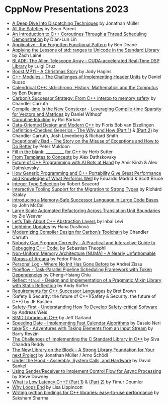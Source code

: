 # CppNow Presentations 2023

- [A Deep Dive Into Dispatching Techniques](https://github.com/boostcon/cppnow_presentations_2023/blob/main/cppnow_slides/A_Deep_dive_into_dispatching_techniques.pdf) by Jonathan Müller
- [All the Safeties](https://github.com/boostcon/cppnow_presentations_2023/blob/main/cppnow_slides/all_the_safeties.pdf) by Sean Parent
- [An Introduction to C++ Coroutines Through a Thread Scheduling Demonstration](https://github.com/boostcon/cppnow_presentations_2023/blob/main/cppnow_slides/An_Introduction_to_Cpp_Coroutines_Through_a_Thread_Scheduling_Demonstration.pdf) by Dian-Lun Lin
- [Applicative - the Forgotten Functional Pattern](https://github.com/boostcon/cppnow_presentations_2023/blob/main/cppnow_slides/Applicative_the_forgotten_functional_pattern.pdf) by Ben Deane
- [Applying the Lessons of std::ranges to Unicode in the Standard Library](https://tzlaine.github.io/unicode_cppnow_2023) by Zach Laine
- [BLADE: The Allen Telescope Array - CUDA-accelerated Real-Time DSP Library](https://github.com/boostcon/cppnow_presentations_2023/blob/main/cppnow_slides/BLADE_the_allen_telescope_array.pdf) by Luigi Cruz
- [Boost.MP11 - A Christmas Story](https://github.com/boostcon/cppnow_presentations_2023/blob/main/cppnow_slides/Boost_mp11.pdf) by Jody Hagins
- [C++ Modules - The Challenges of Implementing Header Units](https://github.com/boostcon/cppnow_presentations_2023/blob/main/cppnow_slides/Cpp_Modules__The_Challenges_of_Implementing_Header_Units.pdf) by Daniel Ruoso
- [Calendrical C++: std::chrono, History, Mathematics and the Computus](https://github.com/boostcon/cppnow_presentations_2023/blob/main/cppnow_slides/Calendrical_Cpp.pdf) by Ben Deane
- [Carbon’s Successor Strategy: From C++ interop to memory safety](https://chandlerc.blog/slides/2023-cppnow-carbon-strategy) by Chandler Carruth
- [Compile-time Is the New Constexpr - Leveraging Compile-time Sparsity for Vectors and Matrices](https://github.com/boostcon/cppnow_presentations_2023/blob/main/cppnow_slides/compile-time-is-the-new-constexpr.pdf) by Daniel Withopf
- [Coroutine Intuition](https://github.com/boostcon/cppnow_presentations_2023/blob/main/cppnow_slides/Coroutine%20Intuition.pdf) by Roi Barkan
- [Data-Oriented Design and Modern C++](https://github.com/boostcon/cppnow_presentations_2023/blob/main/cppnow_slides/Data-Oriented%20Design%20and%20Modern%20C%2B%2B.pdf) by Floris Bob van Elzelingen
- [Definition-Checked Generics - The Why and How (Part 1)](https://chandlerc.blog/slides/2023-cppnow-generics-1/) & [(Part 2)](https://chandlerc.blog/slides/2023-cppnow-generics-2/) by Chandler Carruth, Josh Levenberg & Richard Smith
- [Exceptionally Bad - The Story on the Misuse of Exceptions and How to Do Better](https://github.com/boostcon/cppnow_presentations_2023/blob/main/cppnow_slides/Exceptionally_bad_cppnow2023.pdf) by Peter Muldoon
- [Fill in the blank: _________ for C++](https://github.com/boostcon/cppnow_presentations_2023/blob/main/cppnow_slides/Fill_in_the_blank_for_Cpp.pdf) by Herb Sutter
- [From Templates to Concepts](https://github.com/boostcon/cppnow_presentations_2023/blob/main/cppnow_slides/From_Templates_to_Concepts.pdf) by Alex Dathskovsky
- [Future of C++ Programming with AI Bots at Hand](https://github.com/boostcon/cppnow_presentations_2023/blob/main/cppnow_slides/future_of_cpp_programming_with_ai_bots.pdf) by Amir Kirsh & Alex Dathskovsky
- [How Generic Programming and C++ Portability Give Great Performance and Knowledge of What Performs Well](https://github.com/boostcon/cppnow_presentations_2023/blob/main/cppnow_slides/How_Generic_Programming_and_Cpp_Portability_Give_Great_Performance_and_Knowledge_of_What_Performs_Well.pdf) by Eduardo Madrid & Scott Bruce
- [Integer Type Selection](https://github.com/boostcon/cppnow_presentations_2023/blob/main/cppnow_slides/Integer_type_selection.pdf) by Robert Seacord
- [Interactive Tooling Support for the Migration to Strong Types](https://github.com/boostcon/cppnow_presentations_2023/blob/main/cppnow_slides/Interactive_Tooling_Support_for_the_Migration_to_Strong_Types.pdf) by Richárd Szalay
- [Introducing a Memory-Safe Successor Language in Large Code Bases](https://github.com/boostcon/cppnow_presentations_2023/blob/main/cppnow_slides/Introducing_a_memory_safe_successor_language_in_large_codebases.pdf) by John McCall
- [Large Scale Automated Refactoring Across Translation Unit Boundaries](https://github.com/boostcon/cppnow_presentations_2023/blob/main/cppnow_slides/Large_Scale_Automated_Refactoring_.odp) by Zie Weaver
- [Let’s Talk About C++ Abstraction Layers](https://github.com/boostcon/cppnow_presentations_2023/blob/main/cppnow_slides/Lets_Talk_About_Cpp_Abstraction_Layers.pdf) by Inbal Levi
- [Lightning Updates](https://talks.cpp.fail/cppnow-2023-lightning-updates/) by Hana Dusíková
- [Modernizing Compiler Design for Carbon’s Toolchain](https://chandlerc.blog/slides/2023-cppnow-compiler) by Chandler Carruth
- [Nobody Can Program Correctly - A Practical and Interactive Guide to Debugging C++ Code.](https://github.com/boostcon/cppnow_presentations_2023/blob/main/cppnow_slides/Nobody_Can_Program_Correctly.pdf) by Sebastian Theophil
- [Non-Uniform Memory Architecture (NUMA) - A Nearly Unfathomable Morass of Arcana](https://github.com/boostcon/cppnow_presentations_2023/blob/main/cppnow_slides/Fedor_Pikus_-_NUMA.pdf) by Fedor Pikus
- [Personal Log - Where No Init Has Gone Before](https://github.com/boostcon/cppnow_presentations_2023/blob/main/cppnow_slides/Personal_Log__Where_No_Init_Has_Gone_Before_1.pptx) by Andrei Zissu
- [Pipeflow - Task-Parallel Pipeline Scheduling Framework with Token Dependencies](https://github.com/boostcon/cppnow_presentations_2023/blob/main/cppnow_slides/Pipeflow_Task-Parallel_Pipeline_Scheduling_Framework.pdf) by Cheng-Hsiang Chiu
- [Reflect `*this`! - Design and Implementation of a Pragmatic Mixin Library with Static Reflection](https://asoffer.github.io/reflect-this-presentation/cppnow-2023) by Andy Soffer
- [Requirements for C++ Successor Languages](https://github.com/boostcon/cppnow_presentations_2023/blob/main/cppnow_slides/Requirements_for_Cpp_Successor_Languages.pdf) by Bret Brown
- [Safety & Security: the future of C++](Safety & Security: the future of C++) by JF Bastien
- [Safety-First - Understanding How To Develop Safety-critical Software](https://github.com/boostcon/cppnow_presentations_2023/blob/main/Safety-First) by Andreas Weis
- [SIMD Libraries in C++](https://github.com/boostcon/cppnow_presentations_2023/blob/main/cppnow_slides/SIMD_Libraries_in_cpp.pdf) by Jeff Garland
- [Speeding Date - Implementing Fast Calendar Algorithms](https://github.com/boostcon/cppnow_presentations_2023/blob/main/cppnow_slides/Speeding_Date_Implementing_Fast_Calendar_Algorithms.pdf) by Cassio Neri
- [take(5): - Adventures with Taking Elements from an Input Stream](https://github.com/boostcon/cppnow_presentations_2023/blob/main/cppnow_slides/take5_Adventures_with_Taking_Elements_from_an_Input_Stream.pdf) by Barry Revzin
- [The Challenges of Implementing the C Standard Library in C++](https://github.com/boostcon/cppnow_presentations_2023/blob/main/cppnow_slides/The_Challenges_of_Implementing_the_C_Standard_Library_in_Cpp.pdf) by Siva Chandra Reddy
- [The New Library on the Block - A Strong Library Foundation for Your next Project](https://github.com/boostcon/cppnow_presentations_2023/blob/main/cppnow_slides/C%2B%2BNow%202023%20-%20thnk-cell-library.pdf) by Jonathan Müller / Arno Schödl
- [Under the Hood - Assembly, System Calls, and Hardware](https://github.com/boostcon/cppnow_presentations_2023/blob/main/cppnow_slides/Under_the_Hood.pdf) by David Sankel
- [Using Sender/Receiver to Implement Control Flow for Async Processing](https://github.com/boostcon/cppnow_presentations_2023/blob/main/cppnow_slides/using_sender_receiver_to_implement_control_flow_for_async_procesing.pdf) by Steve Downey
- [What is Low Latency C++? (Part 1)](https://github.com/boostcon/cppnow_presentations_2023/blob/main/cppnow_slides/What_Is_Low_Latency_Cpp_Part1.pdf) & [(Part 2)](https://github.com/boostcon/cppnow_presentations_2023/blob/main/cppnow_slides/What_Is_Low_Latency_Cpp_Part2.pdf) by Timur Doumler
- [Why Loops End](https://github.com/boostcon/cppnow_presentations_2023/blob/main/cppnow_slides/Why-Loops-End.pdf) by Lisa Lippincott
- [Writing python bindings for C++ libraries: easy-to-use performance](https://github.com/boostcon/cppnow_presentations_2023/blob/main/cppnow_slides/Building-python-wrappers-for-Cpp-Libs.pdf) by Saksham Sharma
